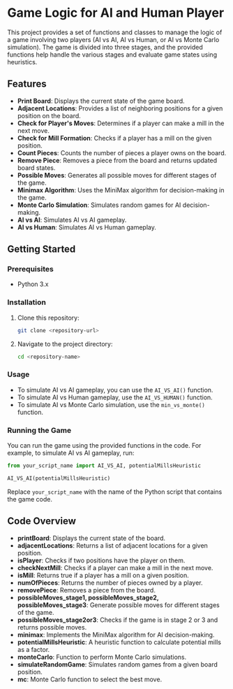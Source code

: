 # Game Logic for AI and Human Player

This project provides a set of functions and classes to manage the logic of a game involving two players (AI vs AI, AI vs Human, or AI vs Monte Carlo simulation). The game is divided into three stages, and the provided functions help handle the various stages and evaluate game states using heuristics.

## Features

- **Print Board**: Displays the current state of the game board.
- **Adjacent Locations**: Provides a list of neighboring positions for a given position on the board.
- **Check for Player's Moves**: Determines if a player can make a mill in the next move.
- **Check for Mill Formation**: Checks if a player has a mill on the given position.
- **Count Pieces**: Counts the number of pieces a player owns on the board.
- **Remove Piece**: Removes a piece from the board and returns updated board states.
- **Possible Moves**: Generates all possible moves for different stages of the game.
- **Minimax Algorithm**: Uses the MiniMax algorithm for decision-making in the game.
- **Monte Carlo Simulation**: Simulates random games for AI decision-making.
- **AI vs AI**: Simulates AI vs AI gameplay.
- **AI vs Human**: Simulates AI vs Human gameplay.

## Getting Started

### Prerequisites

- Python 3.x

### Installation

1. Clone this repository:

    ```bash
    git clone <repository-url>
    ```

2. Navigate to the project directory:

    ```bash
    cd <repository-name>
    ```

### Usage

- To simulate AI vs AI gameplay, you can use the `AI_VS_AI()` function.
- To simulate AI vs Human gameplay, use the `AI_VS_HUMAN()` function.
- To simulate AI vs Monte Carlo simulation, use the `min_vs_monte()` function.

### Running the Game

You can run the game using the provided functions in the code. For example, to simulate AI vs AI gameplay, run:

```python
from your_script_name import AI_VS_AI, potentialMillsHeuristic

AI_VS_AI(potentialMillsHeuristic)
```

Replace `your_script_name` with the name of the Python script that contains the game code.

## Code Overview

- **printBoard**: Displays the current state of the board.
- **adjacentLocations**: Returns a list of adjacent locations for a given position.
- **isPlayer**: Checks if two positions have the player on them.
- **checkNextMill**: Checks if a player can make a mill in the next move.
- **isMill**: Returns true if a player has a mill on a given position.
- **numOfPieces**: Returns the number of pieces owned by a player.
- **removePiece**: Removes a piece from the board.
- **possibleMoves_stage1, possibleMoves_stage2, possibleMoves_stage3**: Generate possible moves for different stages of the game.
- **possibleMoves_stage2or3**: Checks if the game is in stage 2 or 3 and returns possible moves.
- **minimax**: Implements the MiniMax algorithm for AI decision-making.
- **potentialMillsHeuristic**: A heuristic function to calculate potential mills as a factor.
- **monteCarlo**: Function to perform Monte Carlo simulations.
- **simulateRandomGame**: Simulates random games from a given board position.
- **mc**: Monte Carlo function to select the best move.
